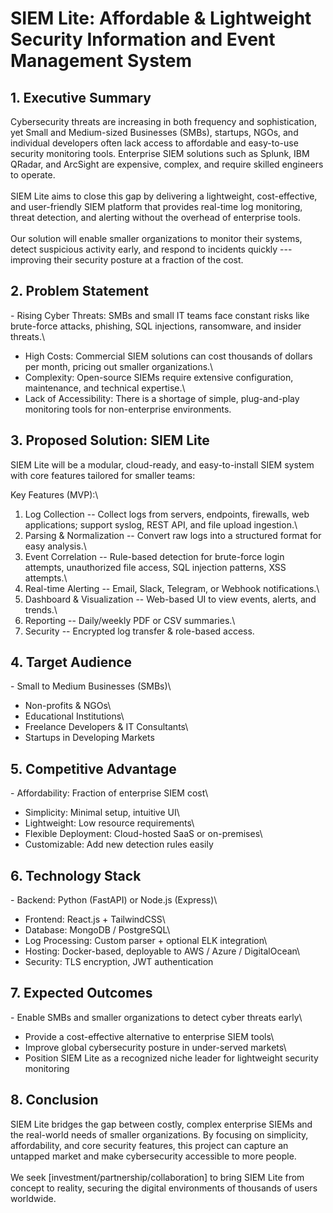 # SIEM Lite: Affordable & Lightweight Security Information and Event Management System

## 1. Executive Summary

Cybersecurity threats are increasing in both frequency and
sophistication, yet Small and Medium-sized Businesses (SMBs), startups,
NGOs, and individual developers often lack access to affordable and
easy-to-use security monitoring tools. Enterprise SIEM solutions such as
Splunk, IBM QRadar, and ArcSight are expensive, complex, and require
skilled engineers to operate.\
\
SIEM Lite aims to close this gap by delivering a lightweight,
cost-effective, and user-friendly SIEM platform that provides real-time
log monitoring, threat detection, and alerting without the overhead of
enterprise tools.\
\
Our solution will enable smaller organizations to monitor their systems,
detect suspicious activity early, and respond to incidents quickly ---
improving their security posture at a fraction of the cost.

## 2. Problem Statement

\- Rising Cyber Threats: SMBs and small IT teams face constant risks
like brute-force attacks, phishing, SQL injections, ransomware, and
insider threats.\
- High Costs: Commercial SIEM solutions can cost thousands of dollars
per month, pricing out smaller organizations.\
- Complexity: Open-source SIEMs require extensive configuration,
maintenance, and technical expertise.\
- Lack of Accessibility: There is a shortage of simple, plug-and-play
monitoring tools for non-enterprise environments.

## 3. Proposed Solution: SIEM Lite

SIEM Lite will be a modular, cloud-ready, and easy-to-install SIEM
system with core features tailored for smaller teams:

Key Features (MVP):\
1. Log Collection -- Collect logs from servers, endpoints, firewalls,
web applications; support syslog, REST API, and file upload ingestion.\
2. Parsing & Normalization -- Convert raw logs into a structured format
for easy analysis.\
3. Event Correlation -- Rule-based detection for brute-force login
attempts, unauthorized file access, SQL injection patterns, XSS
attempts.\
4. Real-time Alerting -- Email, Slack, Telegram, or Webhook
notifications.\
5. Dashboard & Visualization -- Web-based UI to view events, alerts, and
trends.\
6. Reporting -- Daily/weekly PDF or CSV summaries.\
7. Security -- Encrypted log transfer & role-based access.

## 4. Target Audience

\- Small to Medium Businesses (SMBs)\
- Non-profits & NGOs\
- Educational Institutions\
- Freelance Developers & IT Consultants\
- Startups in Developing Markets

## 5. Competitive Advantage

\- Affordability: Fraction of enterprise SIEM cost\
- Simplicity: Minimal setup, intuitive UI\
- Lightweight: Low resource requirements\
- Flexible Deployment: Cloud-hosted SaaS or on-premises\
- Customizable: Add new detection rules easily

## 6. Technology Stack

\- Backend: Python (FastAPI) or Node.js (Express)\
- Frontend: React.js + TailwindCSS\
- Database: MongoDB / PostgreSQL\
- Log Processing: Custom parser + optional ELK integration\
- Hosting: Docker-based, deployable to AWS / Azure / DigitalOcean\
- Security: TLS encryption, JWT authentication

## 7. Expected Outcomes

\- Enable SMBs and smaller organizations to detect cyber threats early\
- Provide a cost-effective alternative to enterprise SIEM tools\
- Improve global cybersecurity posture in under-served markets\
- Position SIEM Lite as a recognized niche leader for lightweight
security monitoring

## 8. Conclusion

SIEM Lite bridges the gap between costly, complex enterprise SIEMs and
the real-world needs of smaller organizations. By focusing on
simplicity, affordability, and core security features, this project can
capture an untapped market and make cybersecurity accessible to more
people.\
\
We seek \[investment/partnership/collaboration\] to bring SIEM Lite from
concept to reality, securing the digital environments of thousands of
users worldwide.
